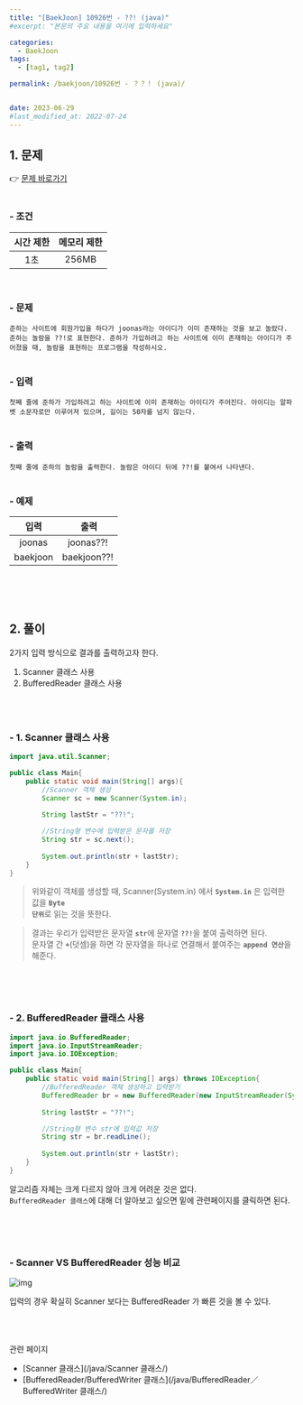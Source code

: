 ```yaml
---
title: "[BaekJoon] 10926번 - ??! (java)"
#excerpt: "본문의 주요 내용을 여기에 입력하세요"

categories:
  - BaekJoon
tags:
  - [tag1, tag2]

permalink: /baekjoon/10926번 - ？？！ (java)/


date: 2023-06-29
#last_modified_at: 2022-07-24
---
```


## 1. 문제
👉 [문제 바로가기](https://www.acmicpc.net/problem/10926)<br><br>
###  - 조건
  
| 시간 제한 | 메모리 제한 |
|:--------:|:--------:|
|1초|256MB|

<br>

### - 문제
```준하는 사이트에 회원가입을 하다가 joonas라는 아이디가 이미 존재하는 것을 보고 놀랐다. 준하는 놀람을 ??!로 표현한다. 준하가 가입하려고 하는 사이트에 이미 존재하는 아이디가 주어졌을 때, 놀람을 표현하는 프로그램을 작성하시오.```
<br><br>

### - 입력
```첫째 줄에 준하가 가입하려고 하는 사이트에 이미 존재하는 아이디가 주어진다. 아이디는 알파벳 소문자로만 이루어져 있으며, 길이는 50자를 넘지 않는다.```
<br><br>


### - 출력
```첫째 줄에 준하의 놀람을 출력한다. 놀람은 아이디 뒤에 ??!를 붙여서 나타낸다.```
<br><br>

### - 예제
  
| &nbsp;&nbsp;입력&nbsp;&nbsp; | &nbsp;&nbsp; 출력&nbsp;&nbsp; |
|:--------:|:--------:|
|joonas|joonas??!|
|baekjoon|baekjoon??!|
  
<br><br><br>


## 2. 풀이
2가지 입력 방식으로 결과를 출력하고자 한다.

1. Scanner 클래스 사용
2. BufferedReader 클래스 사용
<br><br><br><br>

### - 1. Scanner 클래스 사용
```java
import java.util.Scanner;

public class Main{
    public static void main(String[] args){
        //Scanner 객체 생성
        Scanner sc = new Scanner(System.in);
        
        String lastStr = "??!";

        //String형 변수에 입력받은 문자를 저장 
        String str = sc.next();
        
        System.out.println(str + lastStr);
    }
}
```
> 위와같이 객체를 생성할 때, Scanner(System.in) 에서 <code><b>System.in</b></code> 은 입력한 값을 <code><b>Byte 단위</b></code>로 읽는 것을 뜻한다.

> 결과는 우리가 입력받은 문자열 <code><b>str</b></code>에 문자열 <code><b>??!</b></code>을 붙여 출력하면 된다.<br>
문자열 간 <code><b>+</b></code>(덧셈)을 하면 각 문자열을 하나로 연결해서 붙여주는 <code><b>append 연산</b></code>을 해준다.

<br><br><br>

### - 2. BufferedReader 클래스 사용
```java
import java.io.BufferedReader;
import java.io.InputStreamReader;
import java.io.IOException;

public class Main{
    public static void main(String[] args) throws IOException{
        //BufferedReader 객체 생성하고 입력받기
        BufferedReader br = new BufferedReader(new InputStreamReader(System.in));
        
        String lastStr = "??!";

        //String형 변수 str에 입력값 저장
        String str = br.readLine();
        
        System.out.println(str + lastStr);
    }
}
```
알고리즘 자체는 크게 다르지 않아 크게 어려운 것은 없다.<br>
`BufferedReader 클래스`에 대해 더 알아보고 싶으면 밑에 관련페이지를 클릭하면 된다.

<br><br><br>

### - Scanner VS BufferedReader 성능 비교
![img](https://github.com/cjoungi/cjoungi.github.io/assets/113075984/965dc6bf-bd39-453d-a8c8-7ba91386d294)

입력의 경우 확실히 Scanner 보다는 <span class="color">BufferedReader 가 빠른 것을 볼 수 있다.</span>



<br><br><br>
<span class="color">관련 페이지</span><br>

- [Scanner 클래스](/java/Scanner 클래스/)
- [BufferedReader/BufferedWriter 클래스](/java/BufferedReader／BufferedWriter 클래스/)

<br><br><br>